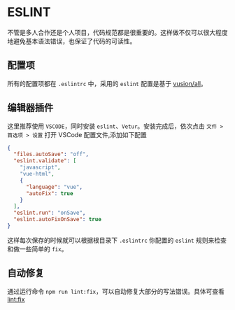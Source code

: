 # ESLINT

不管是多人合作还是个人项目，代码规范都是很重要的。这样做不仅可以很大程度地避免基本语法错误，也保证了代码的可读性。

## 配置项

所有的配置项都在 `.eslintrc` 中，采用的 `eslint` 配置是基于 [vusion/all](https://github.com/vusion/code-style)。

## 编辑器插件

这里推荐使用 `VSCODE`，同时安装 `eslint`、`Vetur`。安装完成后，依次点击 `文件 > 首选项 > 设置` 打开 VSCode 配置文件,添加如下配置

```json
{
  "files.autoSave": "off",
  "eslint.validate": [
    "javascript",
    "vue-html",
    {
      "language": "vue",
      "autoFix": true
    }
  ],
  "eslint.run": "onSave",
  "eslint.autoFixOnSave": true
}
```

这样每次保存的时候就可以根据根目录下 `.eslintrc` 你配置的 `eslint` 规则来检查和做一些简单的 `fix`。

## 自动修复

通过运行命令 `npm run lint:fix`，可以自动修复大部分的写法错误。具体可查看[lint:fix](/guide/essentials/scripts.html#lint-fix)
